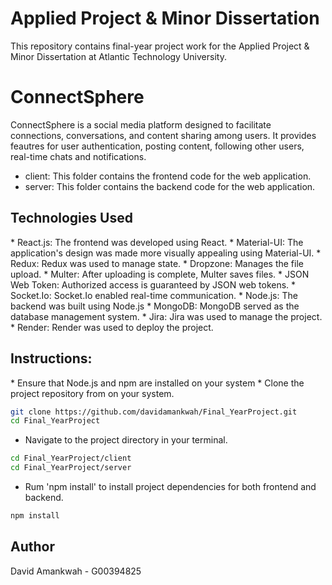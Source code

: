 # Applied Project & Minor Dissertation
This repository contains final-year project work for the Applied Project & Minor Dissertation at Atlantic Technology University. 
# ConnectSphere
ConnectSphere is a social media platform designed to facilitate connections, conversations, and content sharing among users. It provides feautres for user authentication, posting content, following other users, real-time chats and notifications.

- client: This folder contains the frontend code for the web application.
- server: This folder contains the backend code for the web application.

<h2>Technologies Used</h2>
* React.js: The frontend was developed using React.
* Material-UI: The application's design was made more visually appealing using Material-UI.
* Redux: Redux was used to manage state.
* Dropzone: Manages the file upload.
* Multer: After uploading is complete, Multer saves files.
* JSON Web Token: Authorized access is guaranteed by JSON web tokens.
* Socket.Io: Socket.Io enabled real-time communication.
* Node.js: The backend was built using Node.js
* MongoDB: MongoDB served as the database management system.
* Jira: Jira was used to manage the project.
* Render: Render was used to deploy the project.

<h2>Instructions:</h2>
* Ensure that Node.js and npm are installed on your system
* Clone the project repository from on your system.

```bash
git clone https://github.com/davidamankwah/Final_YearProject.git
cd Final_YearProject
```
* Navigate to the project directory in your terminal.

```bash
cd Final_YearProject/client
cd Final_YearProject/server
```
* Rum 'npm install' to install project dependencies for both frontend and backend.
 
 ```bash
npm install
```

## Author
David Amankwah - G00394825